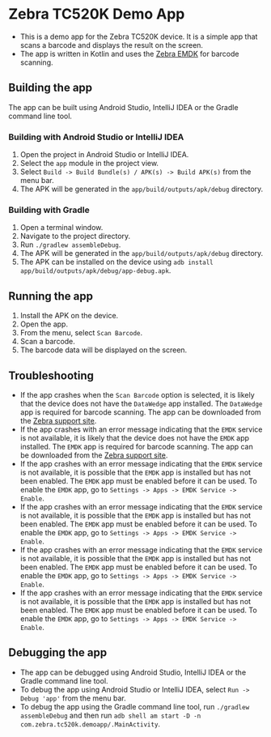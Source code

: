 # Zebra TC520K Demo App

* This is a demo app for the Zebra TC520K device. It is a simple app that scans a barcode and displays the result on the
  screen.
* The app is written in Kotlin and uses the [Zebra EMDK](https://techdocs.zebra.com/emdk-for-android/7-0/) for barcode
  scanning.

## Building the app

The app can be built using Android Studio, IntelliJ IDEA or the Gradle command line tool.

### Building with Android Studio or IntelliJ IDEA

1. Open the project in Android Studio or IntelliJ IDEA.
2. Select the `app` module in the project view.
3. Select `Build -> Build Bundle(s) / APK(s) -> Build APK(s)` from the menu bar.
4. The APK will be generated in the `app/build/outputs/apk/debug` directory.

### Building with Gradle

1. Open a terminal window.
2. Navigate to the project directory.
3. Run `./gradlew assembleDebug`.
4. The APK will be generated in the `app/build/outputs/apk/debug` directory.
5. The APK can be installed on the device using `adb install app/build/outputs/apk/debug/app-debug.apk`.

## Running the app

1. Install the APK on the device.
2. Open the app.
3. From the menu, select `Scan Barcode`.
4. Scan a barcode.
5. The barcode data will be displayed on the screen.

## Troubleshooting

* If the app crashes when the `Scan Barcode` option is selected, it is likely that the device does not have
  the `DataWedge` app installed. The `DataWedge` app is required for barcode scanning. The app can be downloaded from
  the [Zebra support site](https://www.zebra.com/us/en/support-downloads/software/developer-tools/datawedge-v6-9.html).
* If the app crashes with an error message indicating that the `EMDK` service is not available, it is likely that the
  device does not have the `EMDK` app installed. The `EMDK` app is required for barcode scanning. The app can be
  downloaded from
  the [Zebra support site](https://www.zebra.com/us/en/support-downloads/software/developer-tools/emdk-for-android.html).
* If the app crashes with an error message indicating that the `EMDK` service is not available, it is possible that
  the `EMDK` app is installed but has not been enabled. The `EMDK` app must be enabled before it can be used. To enable
  the `EMDK` app, go to `Settings -> Apps -> EMDK Service -> Enable`.
* If the app crashes with an error message indicating that the `EMDK` service is not available, it is possible that
  the `EMDK` app is installed but has not been enabled. The `EMDK` app must be enabled before it can be used. To enable
  the `EMDK` app, go to `Settings -> Apps -> EMDK Service -> Enable`.
* If the app crashes with an error message indicating that the `EMDK` service is not available, it is possible that
  the `EMDK` app is installed but has not been enabled. The `EMDK` app must be enabled before it can be used. To enable
  the `EMDK` app, go to `Settings -> Apps -> EMDK Service -> Enable`.
* If the app crashes with an error message indicating that the `EMDK` service is not available, it is possible that
  the `EMDK` app is installed but has not been enabled. The `EMDK` app must be enabled before it can be used. To enable
  the `EMDK` app, go to `Settings -> Apps -> EMDK Service -> Enable`.

## Debugging the app

* The app can be debugged using Android Studio, IntelliJ IDEA or the Gradle command line tool.
* To debug the app using Android Studio or IntelliJ IDEA, select `Run -> Debug 'app'` from the menu bar.
* To debug the app using the Gradle command line tool, run `./gradlew assembleDebug` and then run
  `adb shell am start -D -n com.zebra.tc520k.demoapp/.MainActivity`.
